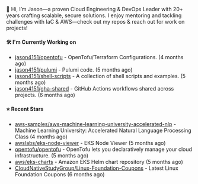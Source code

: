 👋 Hi, I’m Jason—a proven Cloud Engineering & DevOps Leader with 20+ years crafting scalable, secure solutions. I enjoy mentoring and tackling challenges with IaC & AWS—check out my repos & reach out for work on projects!

#### 🛠️ I'm Currently Working on

- [jason4151/opentofu](https://github.com/jason4151/opentofu) - OpenTofu/Terraform Configurations. (4 months ago)
- [jason4151/pulumi](https://github.com/jason4151/pulumi) - Pulumi code. (5 months ago)
- [jason4151/shell-scripts](https://github.com/jason4151/shell-scripts) - A collection of shell scripts and examples. (5 months ago)
- [jason4151/gha-shared](https://github.com/jason4151/gha-shared) - GitHub Actions workflows shared across projects. (6 months ago)

#### ⭐ Recent Stars

- [aws-samples/aws-machine-learning-university-accelerated-nlp](https://github.com/aws-samples/aws-machine-learning-university-accelerated-nlp) - Machine Learning University: Accelerated Natural Language Processing Class (4 months ago)
- [awslabs/eks-node-viewer](https://github.com/awslabs/eks-node-viewer) - EKS Node Viewer (5 months ago)
- [opentofu/opentofu](https://github.com/opentofu/opentofu) - OpenTofu lets you declaratively manage your cloud infrastructure. (5 months ago)
- [aws/eks-charts](https://github.com/aws/eks-charts) - Amazon EKS Helm chart repository (5 months ago)
- [CloudNativeStudyGroup/Linux-Foundation-Coupons](https://github.com/CloudNativeStudyGroup/Linux-Foundation-Coupons) - Latest Linux Foundation Coupons (6 months ago)
